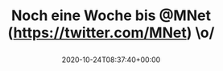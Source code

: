 ---
retweeted: false
source: <a href="http://twitter.com/download/android" rel="nofollow">Twitter for Android</a>
entities:
  hashtags: []
  symbols: []
  user_mentions:
  - name: M-Net
    screen_name: MNet
    indices:
    - '20'
    - '25'
    id_str: '276701473'
    id: '276701473'
  urls: []
display_text_range:
- '0'
- '29'
favorite_count: '0'
id_str: '1319920983441068032'
truncated: false
retweet_count: '0'
id: '1319920983441068032'
created_at: Sat Oct 24 08:37:40 +0000 2020
favorited: false
full_text: Noch eine Woche bis [@MNet](https://twitter.com/MNet) \o/
lang: de
tags:
- pesos/twitter
date: '2020-10-24T08:37:40+00:00'
src: https://twitter.com/bascht/status/1319920983441068032
original_url: https://twitter.com/bascht/status/1319920983441068032
type: twitter_tweet
text: Noch eine Woche bis [@MNet](https://twitter.com/MNet) \o/
title: 'Noch eine Woche bis @MNet (https://twitter.com/MNet) \o/

  '

---